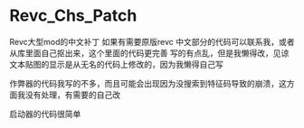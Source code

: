 # Revc_Chs_Patch

Revc大型mod的中文补丁 如果有需要原版revc 中文部分的代码可以联系我，或者从库里面自己抠出来，这个里面的代码更完善
写的有点乱，但是我懒得改，见谅 文本贴图的显示是从无名的代码上修改的，因为我懒得自己写

作弊器的代码我写的不多，而且可能会出现因为没搜索到特征码导致的崩溃，这方面我没有处理，有需要的自己改

启动器的代码很简单
